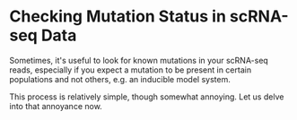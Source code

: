 # Checking Mutation Status in scRNA-seq Data
Sometimes, it's useful to look for known mutations in your scRNA-seq reads, especially if you expect a mutation to be present in certain populations and not others, e.g. an inducible model system.

This process is relatively simple, though somewhat annoying. Let us delve into that annoyance now.